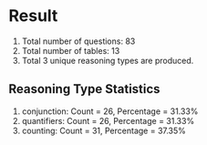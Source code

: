 # Result<br/>
1. Total number of questions: 83<br/>
2. Total number of tables: 13<br/>
3. Total 3 unique reasoning types are produced.<br/>
## **Reasoning Type Statistics**<br/>
1. conjunction: Count = 26, Percentage = 31.33%<br/>
2. quantifiers: Count = 26, Percentage = 31.33%<br/>
3. counting: Count = 31, Percentage = 37.35%<br/>
